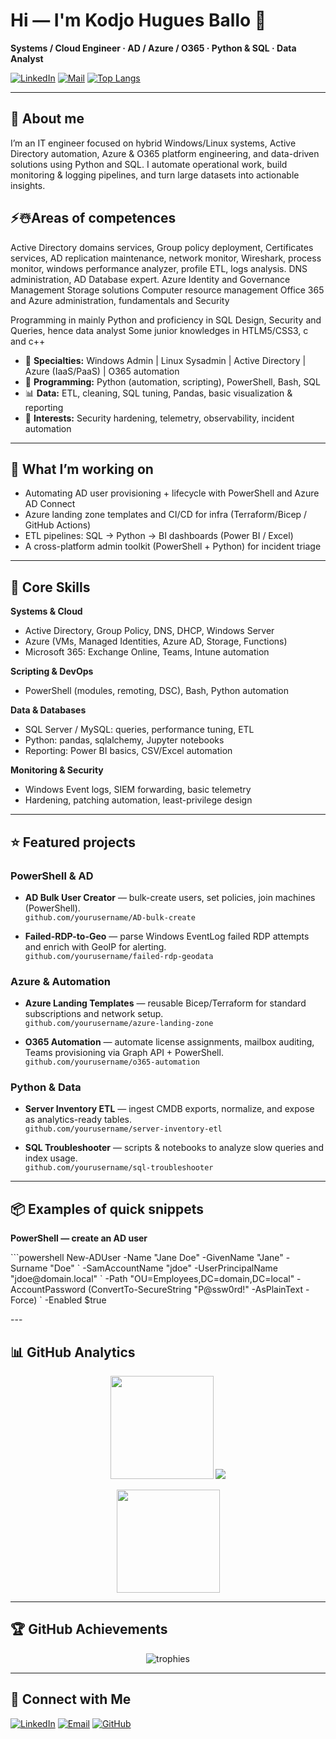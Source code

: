 # Hi — I'm **Kodjo Hugues Ballo** 👋  
**Systems / Cloud Engineer · AD / Azure / O365 · Python & SQL · Data Analyst**


[![LinkedIn](https://img.shields.io/badge/LinkedIn-connect-blue?logo=linkedin&style=flat-square)](https://www.linkedin.com/in/kodjo-hugues-ballo-141327158/)
[![Mail](https://img.shields.io/badge/email-hello%40you.com-important?style=flat-square)](mailto:huguesianballor@outlook.fr)
[![Top Langs](https://img.shields.io/github/languages/top/yourusername?style=flat-square)](https://github.com/kodjoballo)

---

## 🚀 About me
I’m an IT engineer focused on hybrid Windows/Linux systems, Active Directory automation, Azure & O365 platform engineering, and data-driven solutions using Python and SQL. I automate operational work, build monitoring & logging pipelines, and turn large datasets into actionable insights.

## ⚡☃️Areas of competences
Active Directory domains services, Group policy deployment, Certificates services, AD replication maintenance, network monitor, Wireshark, process monitor, windows performance analyzer, profile ETL, logs analysis. DNS administration, AD Database expert.
Azure Identity and Governance Management
Storage solutions Computer resource management
Office 365 and Azure administration, fundamentals and Security

Programming in mainly Python and proficiency in SQL Design, Security and Queries, hence data analyst
Some junior knowledges in HTLM5/CSS3, c and c++ 


- 🔧 **Specialties:** Windows Admin | Linux Sysadmin | Active Directory | Azure (IaaS/PaaS) | O365 automation  
- 🐍 **Programming:** Python (automation, scripting), PowerShell, Bash, SQL  
- 📊 **Data:** ETL, cleaning, SQL tuning, Pandas, basic visualization & reporting  
- 🔐 **Interests:** Security hardening, telemetry, observability, incident automation

---

## 🔭 What I’m working on
- Automating AD user provisioning + lifecycle with PowerShell and Azure AD Connect  
- Azure landing zone templates and CI/CD for infra (Terraform/Bicep / GitHub Actions)  
- ETL pipelines: SQL -> Python -> BI dashboards (Power BI / Excel)  
- A cross-platform admin toolkit (PowerShell + Python) for incident triage

---

## 🧰 Core Skills

**Systems & Cloud**
- Active Directory, Group Policy, DNS, DHCP, Windows Server
- Azure (VMs, Managed Identities, Azure AD, Storage, Functions)
- Microsoft 365: Exchange Online, Teams, Intune automation

**Scripting & DevOps**
- PowerShell (modules, remoting, DSC), Bash, Python automation
<!-- - Infrastructure-as-Code: Terraform / Bicep
- CI/CD: GitHub Actions, Azure DevOps -->

**Data & Databases**
- SQL Server / MySQL: queries, performance tuning, ETL
- Python: pandas, sqlalchemy, Jupyter notebooks
- Reporting: Power BI basics, CSV/Excel automation

**Monitoring & Security**
- Windows Event logs, SIEM forwarding, basic telemetry
- Hardening, patching automation, least-privilege design

---

## ⭐ Featured projects

### PowerShell & AD
- **AD Bulk User Creator** — bulk-create users, set policies, join machines (PowerShell).  
  `github.com/yourusername/AD-bulk-create`  

- **Failed-RDP-to-Geo** — parse Windows EventLog failed RDP attempts and enrich with GeoIP for alerting.  
  `github.com/yourusername/failed-rdp-geodata`

### Azure & Automation
- **Azure Landing Templates** — reusable Bicep/Terraform for standard subscriptions and network setup.  
  `github.com/yourusername/azure-landing-zone`

- **O365 Automation** — automate license assignments, mailbox auditing, Teams provisioning via Graph API + PowerShell.  
  `github.com/yourusername/o365-automation`

### Python & Data
- **Server Inventory ETL** — ingest CMDB exports, normalize, and expose as analytics-ready tables.  
  `github.com/yourusername/server-inventory-etl`

- **SQL Troubleshooter** — scripts & notebooks to analyze slow queries and index usage.  
  `github.com/yourusername/sql-troubleshooter`

---

## 📦 Examples of quick snippets
**PowerShell — create an AD user**
<p>
```powershell
New-ADUser -Name "Jane Doe" -GivenName "Jane" -Surname "Doe" `
 -SamAccountName "jdoe" -UserPrincipalName "jdoe@domain.local" `
 -Path "OU=Employees,DC=domain,DC=local" -AccountPassword (ConvertTo-SecureString "P@ssw0rd!" -AsPlainText -Force) `
 -Enabled $true

</p>
---

## 📊 GitHub Analytics

<p align="center">
<img src="https://github-readme-stats.vercel.app/api?username=yourusername&show_icons=true&theme=tokyonight&count_private=true" height="165">
<img src="https://github-readme-stats.vercel.app/api/top-langs/?username=yourusername&layout=compact&theme=tokyonight">
</p>

<p align="center">
<img src="https://github-readme-streak-stats.herokuapp.com/?user=yourusername&theme=tokyonight" height="165">
</p>

---

## 🏆 GitHub Achievements
<p align="center">
<img src="https://github-profile-trophy.vercel.app/?username=yourusername&theme=tokyonight&no-frame=true&row=1&column=6" alt="trophies"/>
</p>

---

## 🤝 Connect with Me

[![LinkedIn](https://img.shields.io/badge/LinkedIn-blue?logo=linkedin&logoColor=white&style=for-the-badge)](https://www.linkedin.com/in/kodjo-hugues-ballo-141327158/)
[![Email](https://img.shields.io/badge/Email-hello%40you.com-red?logo=gmail&logoColor=white&style=for-the-badge)](mailto:huguesianballor@outlook.fr)
[![GitHub](https://img.shields.io/badge/GitHub-000?logo=github&logoColor=white&style=for-the-badge)](https://github.com/kodjoballo)









